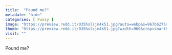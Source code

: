 ```yaml
---
title:  "Pound me?"
metadate: "hide"
categories: [ Pussy ]
image: "https://preview.redd.it/035hslsjn4k51.jpg?auto=webp&s=967bb275df65916726d4840dcca3f6a570114543"
thumb: "https://preview.redd.it/035hslsjn4k51.jpg?width=960&crop=smart&auto=webp&s=e9a3479fabfb0b18847b3d8cc974d9c2a7b72505"
visit: ""
---
```

Pound me?
